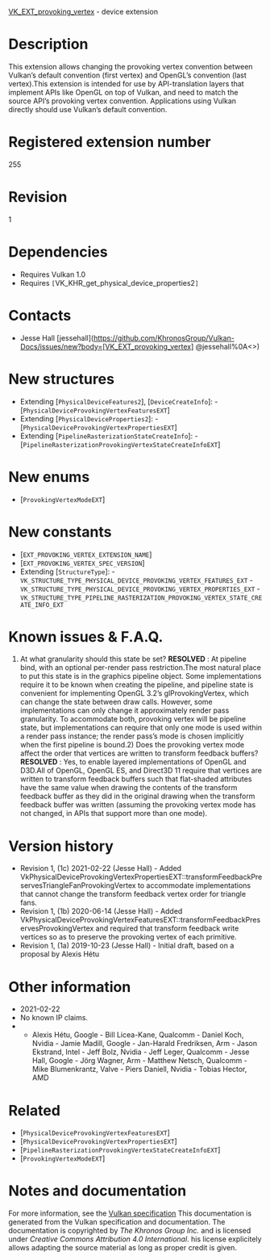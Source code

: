 [VK_EXT_provoking_vertex](https://www.khronos.org/registry/vulkan/specs/1.3-extensions/man/html/VK_EXT_provoking_vertex.html) - device extension

# Description
This extension allows changing the provoking vertex convention between
Vulkan’s default convention (first vertex) and OpenGL’s convention (last
vertex).This extension is intended for use by API-translation layers that implement
APIs like OpenGL on top of Vulkan, and need to match the source API’s
provoking vertex convention.
Applications using Vulkan directly should use Vulkan’s default convention.

# Registered extension number
255

# Revision
1

# Dependencies
- Requires Vulkan 1.0
- Requires `[`VK_KHR_get_physical_device_properties2`]`

# Contacts
- Jesse Hall [jessehall](https://github.com/KhronosGroup/Vulkan-Docs/issues/new?body=[VK_EXT_provoking_vertex] @jessehall%0A<<Here describe the issue or question you have about the VK_EXT_provoking_vertex extension>>)

# New structures
- Extending [`PhysicalDeviceFeatures2`], [`DeviceCreateInfo`]:  - [`PhysicalDeviceProvokingVertexFeaturesEXT`] 
- Extending [`PhysicalDeviceProperties2`]:  - [`PhysicalDeviceProvokingVertexPropertiesEXT`] 
- Extending [`PipelineRasterizationStateCreateInfo`]:  - [`PipelineRasterizationProvokingVertexStateCreateInfoEXT`]

# New enums
- [`ProvokingVertexModeEXT`]

# New constants
- [`EXT_PROVOKING_VERTEX_EXTENSION_NAME`]
- [`EXT_PROVOKING_VERTEX_SPEC_VERSION`]
- Extending [`StructureType`]:  - `VK_STRUCTURE_TYPE_PHYSICAL_DEVICE_PROVOKING_VERTEX_FEATURES_EXT`  - `VK_STRUCTURE_TYPE_PHYSICAL_DEVICE_PROVOKING_VERTEX_PROPERTIES_EXT`  - `VK_STRUCTURE_TYPE_PIPELINE_RASTERIZATION_PROVOKING_VERTEX_STATE_CREATE_INFO_EXT`

# Known issues & F.A.Q.
1) At what granularity should this state be set? **RESOLVED** : At pipeline bind, with an optional per-render pass restriction.The most natural place to put this state is in the graphics pipeline object.
Some implementations require it to be known when creating the pipeline, and
pipeline state is convenient for implementing OpenGL 3.2’s
glProvokingVertex, which can change the state between draw calls.
However, some implementations can only change it approximately render pass
granularity.
To accommodate both, provoking vertex will be pipeline state, but
implementations can require that only one mode is used within a render pass
instance; the render pass’s mode is chosen implicitly when the first
pipeline is bound.2) Does the provoking vertex mode affect the order that vertices are written
to transform feedback buffers? **RESOLVED** : Yes, to enable layered implementations of OpenGL and D3D.All of OpenGL, OpenGL ES, and Direct3D 11 require that vertices are written
to transform feedback buffers such that flat-shaded attributes have the same
value when drawing the contents of the transform feedback buffer as they did
in the original drawing when the transform feedback buffer was written
(assuming the provoking vertex mode has not changed, in APIs that support
more than one mode).

# Version history
- Revision 1, (1c) 2021-02-22 (Jesse Hall)  - Added VkPhysicalDeviceProvokingVertexPropertiesEXT::transformFeedbackPreservesTriangleFanProvokingVertex to accommodate implementations that cannot change the transform feedback vertex order for triangle fans. 
- Revision 1, (1b) 2020-06-14 (Jesse Hall)  - Added VkPhysicalDeviceProvokingVertexFeaturesEXT::transformFeedbackPreservesProvokingVertex and required that transform feedback write vertices so as to preserve the provoking vertex of each primitive. 
- Revision 1, (1a) 2019-10-23 (Jesse Hall)  - Initial draft, based on a proposal by Alexis Hétu

# Other information
* 2021-02-22
* No known IP claims.
*   - Alexis Hétu, Google  - Bill Licea-Kane, Qualcomm  - Daniel Koch, Nvidia  - Jamie Madill, Google  - Jan-Harald Fredriksen, Arm  - Jason Ekstrand, Intel  - Jeff Bolz, Nvidia  - Jeff Leger, Qualcomm  - Jesse Hall, Google  - Jörg Wagner, Arm  - Matthew Netsch, Qualcomm  - Mike Blumenkrantz, Valve  - Piers Daniell, Nvidia  - Tobias Hector, AMD

# Related
- [`PhysicalDeviceProvokingVertexFeaturesEXT`]
- [`PhysicalDeviceProvokingVertexPropertiesEXT`]
- [`PipelineRasterizationProvokingVertexStateCreateInfoEXT`]
- [`ProvokingVertexModeEXT`]

# Notes and documentation
For more information, see the [Vulkan specification](https://www.khronos.org/registry/vulkan/specs/1.3-extensions/html/vkspec.html)
This documentation is generated from the Vulkan specification and documentation.
The documentation is copyrighted by *The Khronos Group Inc.* and is licensed under *Creative Commons Attribution 4.0 International*.
his license explicitely allows adapting the source material as long as proper credit is given.
        